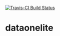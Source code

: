 [![Travis-CI Build Status](https://travis-ci.org/cboettig/dataone-lite.svg?branch=master)](https://travis-ci.org/cboettig/dataone-lite)

# dataonelite


